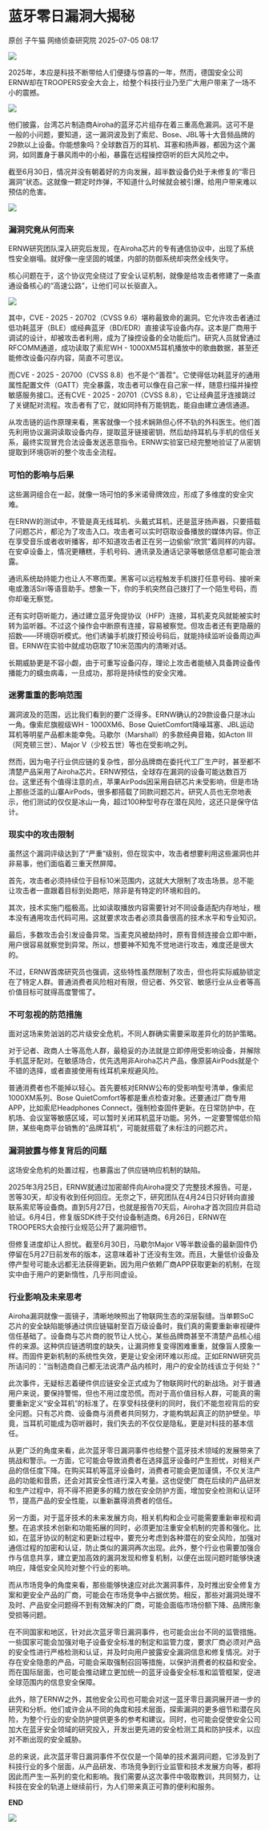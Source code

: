 #  蓝牙零日漏洞大揭秘  
原创 子午猫  网络侦查研究院   2025-07-05 08:17  
  
![](https://mmbiz.qpic.cn/sz_mmbiz_png/4kCmTUe2v2bujwd3M0M1ICStsbhAHWtth8dQwoBBFoNDafDAzGbm1sCA8bqVWIjs40A8lu9rtuD4yeOOwDNadg/640?wx_fmt=png "")  
  
  
2025年，本应是科技不断带给人们便捷与惊喜的一年，然而，德国安全公司ERNW却在TROOPERS安全大会上，给整个科技行业乃至广大用户带来了一场不小的震撼。  
  
![](https://mmbiz.qpic.cn/sz_mmbiz_png/4kCmTUe2v2atThvk90zBIBSsjX63AswnB0NF6VGa63HCfhIkklRiaKib2zZVjFU1L3I6b5sugfqbIymDOcfxbF2g/640?wx_fmt=png&from=appmsg "")  
  
  
他们披露，台湾芯片制造商Airoha的蓝牙芯片组存在着三重高危漏洞。这可不是一般的小问题，要知道，这一漏洞波及到了索尼、Bose、JBL等十大音频品牌的29款以上设备。你能想象吗？全球数百万的耳机、耳塞和扬声器，都因为这个漏洞，如同置身于暴风雨中的小船，暴露在远程操控窃听的巨大风险之中。  
  
截至6月30日，情况并没有朝着好的方向发展，超半数设备仍处于未修复的“零日漏洞”状态。这就像一颗定时炸弹，不知道什么时候就会被引爆，给用户带来难以预估的危害。  
  
![](https://mmbiz.qpic.cn/sz_mmbiz_png/4kCmTUe2v2atThvk90zBIBSsjX63Aswn2etl9icXTwn49QuJxMCShRu2T5XxMyo98YUe0RiaTUYTRWz1M35VOMNw/640?wx_fmt=png&from=appmsg "")  
### 漏洞究竟从何而来  
  
ERNW研究团队深入研究后发现，在Airoha芯片的专有通信协议中，出现了系统性安全崩塌。就好像一座坚固的城堡，内部的防御系统却突然全线失守。  
  
核心问题在于，这个协议完全绕过了安全认证机制，就像是给攻击者修建了一条直通设备核心的“高速公路”，让他们可以长驱直入。  
  
![](https://mmbiz.qpic.cn/sz_mmbiz_png/4kCmTUe2v2atThvk90zBIBSsjX63AswnNJibUSefIFnTKD3y1ct5yG9gH2wpcG802EAKdiatlg3Nk3K6XXDD2fJw/640?wx_fmt=png&from=appmsg "")  
  
其中，CVE - 2025 - 20702（CVSS 9.6）堪称最致命的漏洞。它允许攻击者通过低功耗蓝牙（BLE）或经典蓝牙（BD/EDR）直接读写设备内存。这本是厂商用于调试的设计，却被攻击者利用，成为了操控设备的全功能后门。研究人员就曾通过RFCOMM通道，成功读取了索尼WH - 1000XM5耳机播放中的歌曲数据，甚至还能修改设备闪存内容，简直不可思议。  
  
而CVE - 2025 - 20700（CVSS 8.8）也不是个“善茬”。它使得低功耗蓝牙的通用属性配置文件（GATT）完全暴露，攻击者可以像在自己家一样，随意扫描并操控敏感服务接口。还有CVE - 2025 - 20701（CVSS 8.8），它让经典蓝牙连接跳过了关键配对流程。攻击者有了它，就如同持有万能钥匙，能自由建立通信通道。  
  
从攻击链的运作原理来看，黑客就像一个技术娴熟但心怀不轨的外科医生。他们首先利用协议漏洞读取设备内存，提取蓝牙链接密钥，然后劫持耳机与手机的信任关系，最终实现冒充合法设备发送恶意指令。ERNW实验室已经完整地验证了从密钥提取到环境窃听的整个攻击全流程。  
### 可怕的影响与后果  
  
这些漏洞组合在一起，就像一场可怕的多米诺骨牌效应，形成了多维度的安全灾难。  
  
在ERNW的测试中，不管是真无线耳机、头戴式耳机，还是蓝牙扬声器，只要搭载了问题芯片，都沦为了攻击入口。攻击者可以实时窃取设备播放的媒体内容。你正在享受音乐或者收听播客，却不知道攻击者正在另一边偷偷“欣赏”着同样的内容。在安卓设备上，情况更糟糕，手机号码、通讯录及通话记录等敏感信息都可能会泄露。  
  
通讯系统劫持能力也让人不寒而栗。黑客可以远程触发手机拨打任意号码、接听来电或激活Siri等语音助手。想象一下，你的手机突然自己拨打了一个陌生号码，而你却毫无察觉。  
  
还有实时窃听能力，通过建立蓝牙免提协议（HFP）连接，耳机麦克风就能被实时转为监听器。不过这个操作会中断原有连接，容易被察觉。但攻击者还有更隐蔽的招数——环境窃听模式。他们诱骗手机拨打预设号码后，就能持续监听设备周边声音。ERNW在实验中就成功窃取了10米范围内的清晰对话。  
  
长期威胁更是不容小觑，由于可重写设备闪存，理论上攻击者能植入具备跨设备传播能力的蠕虫病毒，一旦成功，那将是持续性的安全灾难。  
### 迷雾重重的影响范围  
  
漏洞波及的范围，远比我们看到的要广泛得多。ERNW确认的29款设备只是冰山一角。像索尼旗舰级WH - 1000XM6、Bose QuietComfort降噪耳塞、JBL运动耳机等明星产品都未能幸免。马歇尔（Marshall）的多款经典音箱，如Acton III（阿克顿三世）、Major V（少校五世）等也在受影响之列。  
  
然而，因为电子行业供应链的复杂性，部分品牌商在委托代工厂生产时，甚至都不清楚产品采用了Airoha芯片。ERNW预估，全球存在漏洞的设备可能达数百万台。这里还有个值得注意的点，苹果AirPods因采用自研芯片未受影响，但是市场上那些泛滥的山寨AirPods，很多都搭载了同款问题芯片。研究人员也无奈地表示，他们测试的仅仅是冰山一角，超过100种型号存在潜在风险，这还只是保守估计。  
### 现实中的攻击限制  
  
虽然这个漏洞评级达到了“严重”级别，但在现实中，攻击者想要利用这些漏洞也并非易事，他们面临着三重天然屏障。  
  
首先，攻击者必须持续位于目标10米范围内，这就大大限制了攻击场景。总不能让攻击者一直跟着目标到处跑吧，除非是有特定的环境和目的。  
  
其次，技术实施门槛极高。比如读取播放内容需要针对不同设备适配内存地址，根本没有通用攻击代码可用。这就要求攻击者必须具备很高的技术水平和专业知识。  
  
最后，多数攻击会引发设备异常。当麦克风被劫持时，原有音频连接会立即中断，用户很容易就察觉到异常。所以，想要神不知鬼不觉地进行攻击，难度还是很大的。  
  
不过，ERNW首席研究员也强调，这些特性虽然限制了攻击，但也将实际威胁锁定在了特定人群。普通消费者风险相对有限，但记者、外交官、敏感行业从业者等高价值目标可就得高度警惕了。  
### 不可忽视的防范措施  
  
面对这场来势汹汹的芯片级安全危机，不同人群确实需要采取差异化的防护策略。  
  
对于记者、政商人士等高危人群，最稳妥的办法就是立即停用受影响设备，并解除手机蓝牙配对。在敏感场合，优先选用非Airoha芯片产品，像原装AirPods就是个不错的选择，或者直接使用有线耳机来规避风险。  
  
普通消费者也不能掉以轻心。首先要核对ERNW公布的受影响型号清单，像索尼1000XM系列、Bose QuietComfort等都是重点检查对象。还要通过厂商专用APP，比如索尼Headphones Connect，强制检查固件更新。在日常防护中，在机场、会议室等敏感区域，可以暂时关闭耳机蓝牙功能。另外，一定要警惕低价陷阱，某些电商平台销售的“品牌耳机”，可能就搭载了未标注的问题芯片。  
### 漏洞披露与修复背后的问题  
  
这场安全危机的处置过程，也暴露出了供应链响应机制的缺陷。  
  
2025年3月25日，ERNW就通过加密邮件向Airoha提交了完整技术报告。可是，苦等30天，却没有收到任何回应。无奈之下，研究团队在4月24日只好转向直接联系索尼等设备商。直到5月27日，也就是报告70天后，Airoha才首次回应并启动验证。6月4日，修复版SDK终于交付设备制造商。6月26日，ERNW在TROOPERS大会按行业规范公开了漏洞细节。  
  
但修复进度却让人担忧。截至6月30日，马歇尔Major V等半数设备的最新固件仍停留在5月27日前发布的版本，这意味着补丁还没有生效。而且，大量低价设备及停产型号可能永远都无法获得更新。因为用户依赖厂商APP获取更新的机制，在现实中由于用户的更新惰性，几乎形同虚设。  
### 行业影响及未来思考  
  
Airoha漏洞就像一面镜子，清晰地映照出了物联网生态的深层裂缝。当单颗SoC芯片的安全缺陷能够通过供应链辐射至百万级设备时，我们真的需要重新审视硬件信任基础了。设备商与芯片商的脱节让人忧心，某些品牌商甚至不清楚产品核心组件的来源。这种供应链透明度的缺失，让漏洞修复变得困难重重，就像盲人摸象一样。而固件更新机制的系统性失效，更是让安全闭环难以形成。正如ERNW研究员所诘问的：“当制造商自己都无法说清产品内核时，用户的安全防线该立于何处？”  
  
此次事件，无疑标志着硬件供应链安全正式成为了物联网时代的新战场。对于普通用户来说，要保持警惕，但也不用过度恐慌。而对于高价值目标人群，可能真的需要重新定义“安全耳机”的标准了。在享受科技便利的同时，我们不能忽视背后的安全问题。只有芯片商、设备商与消费者共同努力，才能构筑起真正的防护壁垒。毕竟，当耳机可能成为窃听器时，我们失去的不仅仅是隐私，更是对科技的基本信任。  
  
从更广泛的角度来看，此次蓝牙零日漏洞事件也给整个蓝牙技术领域的发展带来了挑战和警示。一方面，它可能会导致消费者在选择蓝牙设备时产生担忧，对相关产品的信任度下降。在购买耳机等蓝牙设备时，消费者可能会更加谨慎，不仅关注产品的功能和音质，还会对其安全性进行深入考量。这也促使厂商在后续的产品研发和生产过程中，将不得不把更多的精力放在安全防护方面，增加安全检测和认证环节，提高产品的安全性能，以重新赢得消费者的信任。  
  
另一方面，对于蓝牙技术的未来发展方向，相关机构和企业可能需要重新审视和调整。在追求技术创新和功能拓展的同时，必须更加注重安全机制的完善和强化。比如，在蓝牙协议的制定和更新过程中，要充分考虑到各种潜在的安全风险，加强对通信过程的加密和认证，防止类似的漏洞再次出现。此外，整个行业也需要加强合作与信息共享，建立更加高效的漏洞发现和修复机制，以便在出现问题时能够快速响应，降低安全风险对整个行业的影响。  
  
而从市场竞争的角度来看，那些能够快速应对此次漏洞事件，及时推出安全修复方案和更安全产品的厂商，可能会在市场竞争中占据优势。相反，那些对漏洞处理不及时、产品安全问题得不到有效解决的厂商，可能会面临市场份额下降、品牌形象受损等问题。  
  
在不同国家和地区，针对此次蓝牙零日漏洞事件，也可能会出台不同的监管措施。一些国家可能会加强对电子设备安全标准的制定和监管力度，要求厂商必须对产品的安全性进行严格检测和认证，并及时向用户披露安全漏洞信息和修复情况。对于存在安全隐患的产品，可能会采取强制召回等措施，以保护消费者的权益和安全。而在国际层面，也可能会推动建立更加统一的蓝牙设备安全标准和监管框架，促进全球范围内的信息安全保障。  
  
此外，除了ERNW之外，其他安全公司也可能会对这一蓝牙零日漏洞展开进一步的研究和分析。他们或许会从不同的角度和技术层面，探索漏洞的更多细节和潜在风险，为整个行业的安全防护提供更多的参考和建议。同时，也可能会促使安全公司加大在蓝牙安全领域的研究投入，开发出更先进的安全检测工具和防护技术，以应对不断出现的安全威胁。  
  
总的来说，此次蓝牙零日漏洞事件不仅仅是一个简单的技术漏洞问题，它涉及到了科技行业的多个层面，从产品研发、市场竞争到行业监管和技术发展方向等，都将因此而产生一系列的变化和影响。我们需要从这次事件中吸取教训，共同努力，让科技在安全的轨道上继续前行，为人们带来真正可靠的便利和服务。  
  
  
  
  
**END**  
  
![](https://mmbiz.qpic.cn/sz_mmbiz_png/4kCmTUe2v2bujwd3M0M1ICStsbhAHWtt0VVqCfFLOVnpmeNJ3R59doWtI0AmqLn4Qkic8aAS06l0pATjcYx10zw/640?wx_fmt=png "")  
  
  
